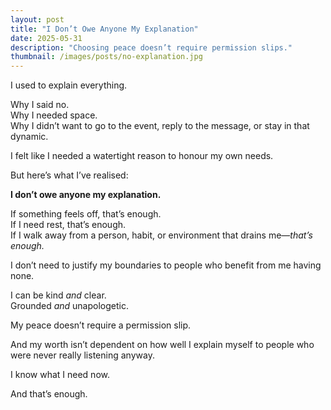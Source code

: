```yaml
---
layout: post
title: "I Don’t Owe Anyone My Explanation"
date: 2025-05-31
description: "Choosing peace doesn’t require permission slips."
thumbnail: /images/posts/no-explanation.jpg
---
```


I used to explain everything.

Why I said no.  
Why I needed space.  
Why I didn’t want to go to the event, reply to the message, or stay in that dynamic.

I felt like I needed a watertight reason to honour my own needs.

But here’s what I’ve realised:

**I don’t owe anyone my explanation.**

If something feels off, that’s enough.  
If I need rest, that’s enough.  
If I walk away from a person, habit, or environment that drains me—*that’s enough.*

I don’t need to justify my boundaries to people who benefit from me having none.

I can be kind *and* clear.  
Grounded *and* unapologetic.

My peace doesn’t require a permission slip.

And my worth isn’t dependent on how well I explain myself to people who were never really listening anyway.

I know what I need now.

And that’s enough.

